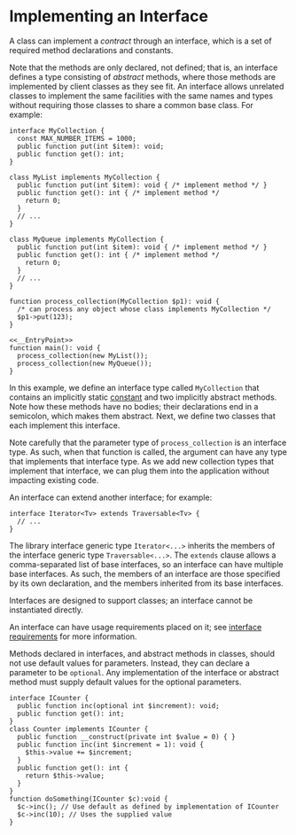 # Implementing an Interface

A class can implement a *contract* through an interface, which is a set of required
method declarations and constants.

Note that the methods are only declared, not defined; that is, an interface defines a type consisting
of *abstract* methods, where those methods are implemented by client classes as they see fit. An interface allows unrelated classes to
implement the same facilities with the same names and types without requiring those classes to share a common base class. For example:

```hack
interface MyCollection {
  const MAX_NUMBER_ITEMS = 1000;
  public function put(int $item): void;
  public function get(): int;
}

class MyList implements MyCollection {
  public function put(int $item): void { /* implement method */ }
  public function get(): int { /* implement method */
    return 0;
  }
  // ...
}

class MyQueue implements MyCollection {
  public function put(int $item): void { /* implement method */ }
  public function get(): int { /* implement method */
    return 0;
  }
  // ...
}

function process_collection(MyCollection $p1): void {
  /* can process any object whose class implements MyCollection */
  $p1->put(123);
}

<<__EntryPoint>>
function main(): void {
  process_collection(new MyList());
  process_collection(new MyQueue());
}
```

In this example, we define an interface type called `MyCollection` that contains an implicitly static [constant](/hack/classes/constants) and two implicitly
abstract methods.  Note how these methods have no bodies; their declarations end in a semicolon, which makes them abstract.  Next, we define two
classes that each implement this interface.

Note carefully that the parameter type of `process_collection` is an interface type. As such, when that function is called, the argument can
have any type that implements that interface type.  As we add new collection types that implement that interface, we can plug them into the
application without impacting existing code.

An interface can extend another interface; for example:

```hack no-extract
interface Iterator<Tv> extends Traversable<Tv> {
  // ...
}
```

The library interface generic type `Iterator<...>` inherits the members of the interface generic type `Traversable<...>`.  The `extends`
clause allows a comma-separated list of base interfaces, so an interface can have multiple base interfaces.  As such, the members of an
interface are those specified by its own declaration, and the members inherited from its base interfaces.

Interfaces are designed to support classes; an interface cannot be instantiated directly.

An interface can have usage requirements placed on it; see [interface requirements](/hack/traits-and-interfaces/trait-and-interface-requirements) for more information.

Methods declared in interfaces, and abstract methods in classes, should not use default values for parameters. Instead, they can declare a
parameter to be `optional`. Any implementation of the interface or abstract method must supply default values for the optional parameters.
```hack
interface ICounter {
  public function inc(optional int $increment): void;
  public function get(): int;
}
class Counter implements ICounter {
  public function __construct(private int $value = 0) { }
  public function inc(int $increment = 1): void {
    $this->value += $increment;
  }
  public function get(): int {
    return $this->value;
  }
}
function doSomething(ICounter $c):void {
  $c->inc(); // Use default as defined by implementation of ICounter
  $c->inc(10); // Uses the supplied value
}
```
